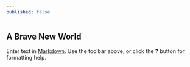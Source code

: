 ```yaml
---
published: false
---
```


## A Brave New World

Enter text in [Markdown](http://daringfireball.net/projects/markdown/). Use the toolbar above, or click the **?** button for formatting help.